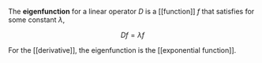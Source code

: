 The **eigenfunction** for a linear operator $D$ is a [[function]] $f$ that satisfies for some constant $\lambda$,

$$
Df = \lambda f
$$

For the [[derivative]], the eigenfunction is the [[exponential function]].